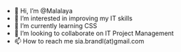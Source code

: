 - 👋 Hi, I’m @Malalaya
- 👀 I’m interested in improving my IT skills
- 🌱 I’m currently learning CSS
- 💞️ I’m looking to collaborate on IT Project Management
- 📫 How to reach me sia.brandl(at)gmail.com

<!---
Malalaya/Malalaya is a ✨ special ✨ repository because its `README.md` (this file) appears on your GitHub profile.
You can click the Preview link to take a look at your changes.
--->
